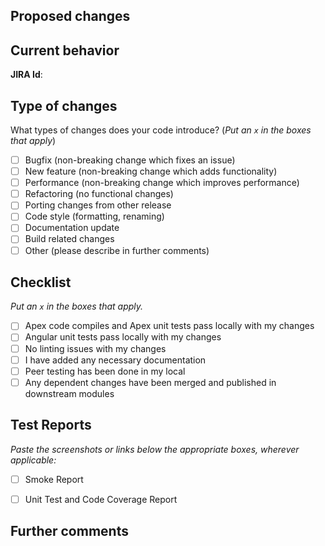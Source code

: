 ## Proposed changes
<!-- Describe the big picture of your changes to communicate to the reviewers why this pull request should be accepted. If it fixes a bug or resolves a feature request, be sure to link to JIRA ticket. -->

## Current behavior
<!-- Describe the current behavior that you are modifying, or link to a relevant JIRA ticket. -->

**JIRA Id**: 

## Type of changes

What types of changes does your code introduce? (_Put an `x` in the boxes that apply_)

- [ ] Bugfix (non-breaking change which fixes an issue)
- [ ] New feature (non-breaking change which adds functionality)
- [ ] Performance (non-breaking change which improves performance)
- [ ] Refactoring (no functional changes)
- [ ] Porting changes from other release
- [ ] Code style (formatting, renaming)
- [ ] Documentation update
- [ ] Build related changes
- [ ] Other (please describe in further comments)

## Checklist

_Put an `x` in the boxes that apply._

- [ ] Apex code compiles and Apex unit tests pass locally with my changes
- [ ] Angular unit tests pass locally with my changes
- [ ] No linting issues with my changes
- [ ] I have added any necessary documentation
- [ ] Peer testing has been done in my local
- [ ] Any dependent changes have been merged and published in downstream modules

## Test Reports
_Paste the screenshots or links below the appropriate boxes, wherever applicable:_

- [ ] Smoke Report

- [ ] Unit Test and Code Coverage Report

## Further comments
<!-- Include any other information that is important to this PR such as screenshots of how the component looks before and after the change. -->
